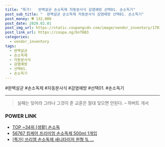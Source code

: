 ```yaml
--- 
title: "특가!   완벽살균 손소독제 자동분사식 감염예방 선택01. 손소독기" 
post_sub_title: "  완벽살균 손소독제 자동분사식 감염예방 선택01. 손소독기" 
post_money: ₩ 132,000 
post_date: 2020.02.01 
post_img_url: https://static.coupangcdn.com/image/vendor_inventory/1703/b48f421e319eb177b3ca7df12adf1715a0dec95a2b487426e2ae7b3d1939.jpg 
post_link_url: https://coupa.ng/bnT6B3 
categories: 
  - vendor_inventory 
tags: 
  - 완벽살균 
  - 손소독제 
  - 자동분사식 
  - 감염예방 
  - 선택01. 
  - 손소독기 
--- 
```

  #완벽살균 #손소독제 #자동분사식 #감염예방 #선택01. #손소독기 
<hr> 

> 실패는 잊어라 그러나 그것이 준 교훈은 절대 잊으면 안된다. – 하버트 개서 


### POWER LINK

* <a href="https://blog.naver.com/an0733/221786022196" target="_blank"> TOP ~34위 [생활] 손소독</a>
* <a href="https://blog.naver.com/santokki14/221787039198" target="_blank">56767 킴케어 프리미엄 손소독제 500ml 1개입</a>
* <a href="https://blog.naver.com/an0733/221788343483" target="_blank">[특가] 쓰리엠 손소독제 새니타이저 원형 1L ...</a>

